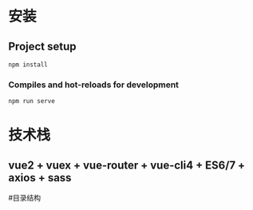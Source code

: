 # 安装

## Project setup
```
npm install
```

### Compiles and hot-reloads for development
```
npm run serve
```

# 技术栈
## vue2 + vuex + vue-router + vue-cli4 + ES6/7 + axios + sass

#目录结构



